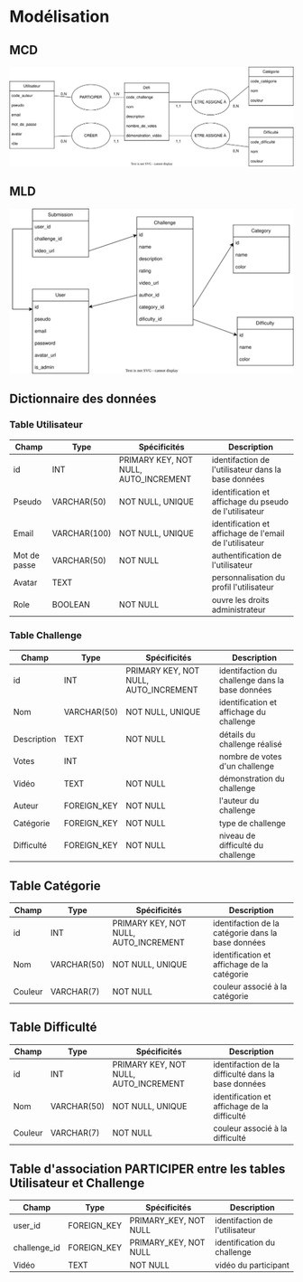 # Modélisation

## MCD

![MCD](/docs/MCD.svg)

## MLD

![MLD](/docs/MLD.svg)

## Dictionnaire des données

### Table Utilisateur

| Champ | Type  | Spécificités | Description |
| -------------- | ----------- | ------------ | ---------- | 
| id | INT |  PRIMARY KEY, NOT NULL, AUTO_INCREMENT | identifaction de l'utilisateur dans la base données |
| Pseudo | VARCHAR(50) |  NOT NULL, UNIQUE | identification et affichage du pseudo de l'utilisateur |
| Email | VARCHAR(100) |  NOT NULL, UNIQUE | identification et affichage de l'email de l'utilisateur |
| Mot de passe | VARCHAR(50) | NOT NULL |  authentification de l'utilisateur |
| Avatar | TEXT |  | personnalisation du profil l'utilisateur |
| Role | BOOLEAN | NOT NULL | ouvre les droits administrateur |


### Table Challenge

| Champ | Type  | Spécificités | Description |
| -------------- | ----------- | ------------ | ---------- | 
| id | INT |  PRIMARY KEY, NOT NULL, AUTO_INCREMENT | identifaction du challenge dans la base données |
| Nom | VARCHAR(50) |  NOT NULL, UNIQUE | identification et affichage du challenge |
| Description | TEXT |  NOT NULL | détails du challenge réalisé |
| Votes | INT | |  nombre de votes d'un challenge |
| Vidéo | TEXT | NOT NULL | démonstration du challenge |
| Auteur | FOREIGN_KEY | NOT NULL | l'auteur du challenge |
| Catégorie | FOREIGN_KEY | NOT NULL | type de challenge |
| Difficulté | FOREIGN_KEY | NOT NULL | niveau de difficulté du challenge |

## Table Catégorie

| Champ | Type  | Spécificités | Description |
| -------------- | ----------- | ------------ | ---------- | 
| id | INT |  PRIMARY KEY, NOT NULL, AUTO_INCREMENT | identifaction de la catégorie dans la base données |
| Nom | VARCHAR(50) |  NOT NULL, UNIQUE | identification et affichage de la catégorie |
| Couleur | VARCHAR(7) |  NOT NULL | couleur associé à la catégorie |

## Table Difficulté

| Champ | Type  | Spécificités | Description |
| -------------- | ----------- | ------------ | ---------- | 
| id | INT |  PRIMARY KEY, NOT NULL, AUTO_INCREMENT | identifaction de la difficulté dans la base données |
| Nom | VARCHAR(50) |  NOT NULL, UNIQUE | identification et affichage de la difficulté |
| Couleur | VARCHAR(7) |  NOT NULL | couleur associé à la difficulté |

## Table d'association PARTICIPER entre les tables Utilisateur et Challenge

| Champ | Type  | Spécificités | Description |
| -------------- | ----------- | ------------ | ---------- | 
| user_id | FOREIGN_KEY |  PRIMARY_KEY, NOT NULL | identifaction de l'utilisateur |
| challenge_id | FOREIGN_KEY |  PRIMARY_KEY, NOT NULL | identification du challenge |
| Vidéo | TEXT | NOT NULL | vidéo du participant |

